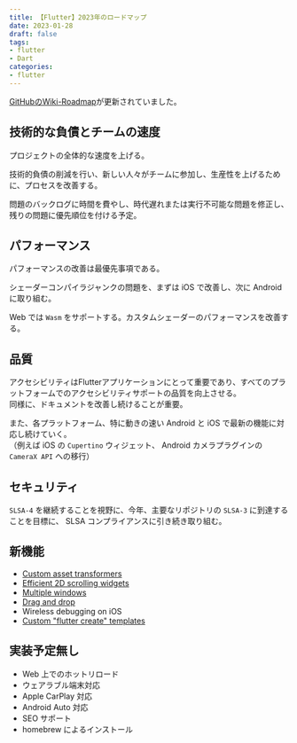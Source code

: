 ```yaml
---
title: 【Flutter】2023年のロードマップ
date: 2023-01-28
draft: false
tags:
- flutter
- Dart
categories:
- flutter
---
```


[GitHubのWiki-Roadmap](https://github.com/flutter/flutter/wiki/Roadmap)が更新されていました。

## 技術的な負債とチームの速度

プロジェクトの全体的な速度を上げる。

技術的負債の削減を行い、新しい人々がチームに参加し、生産性を上げるために、プロセスを改善する。

問題のバックログに時間を費やし、時代遅れまたは実行不可能な問題を修正し、残りの問題に優先順位を付ける予定。

## パフォーマンス

パフォーマンスの改善は最優先事項である。

シェーダーコンパイラジャンクの問題を、まずは iOS で改善し、次に Android に取り組む。

Web では `Wasm` をサポートする。カスタムシェーダーのパフォーマンスを改善する。

## 品質

アクセシビリティはFlutterアプリケーションにとって重要であり、すべてのプラットフォームでのアクセシビリティサポートの品質を向上させる。  
同様に、ドキュメントを改善し続けることが重要。

また、各プラットフォーム、特に動きの速い Android と iOS で最新の機能に対応し続けていく。  
（例えば iOS の `Cupertino` ウィジェット、 Android カメラプラグインの `CameraX API` への移行）

## セキュリティ

`SLSA-4` を継続することを視野に、今年、主要なリポジトリの `SLSA-3` に到達することを目標に、 SLSA コンプライアンスに引き続き取り組む。

## 新機能

* [Custom asset transformers](https://github.com/flutter/flutter/issues/101077)
* [Efficient 2D scrolling widgets](https://github.com/orgs/flutter/projects/32)
* [Multiple windows](https://github.com/flutter/flutter/issues/30701)
* [Drag and drop](https://github.com/flutter/flutter/issues/30719)
* Wireless debugging on iOS
* [Custom "flutter create" templates](https://github.com/flutter/flutter/issues/77104)

## 実装予定無し

* Web 上でのホットリロード
* ウェアラブル端末対応
* Apple CarPlay 対応
* Android Auto 対応
* SEO サポート
* homebrew によるインストール